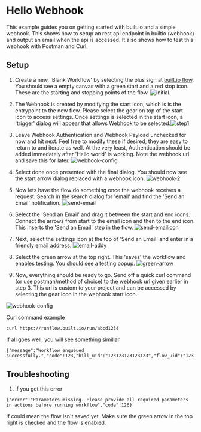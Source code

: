 # Hello Webhook

This example guides you on getting started with built.io and a simple webhook. This shows how to setup an rest api endpoint in builtio (webhook) and output an email when the api is accessed. It also shows how to test this webhook with Postman and Curl. 

## Setup

1. Create a new, 'Blank Workflow' by selecting the plus sign at [built.io flow](https://flow.built.io). You should see a empty canvas with a green start and a red stop icon. These are the starting and stopping points of the flow. ![initial](https://github.com/SoftwareAG/builtio-examples/blob/master/hellowebhook/initial.PNG). 
 
2. The Webhook is created by modifying the start icon, which is is the entrypoint to the new flow. Please select the gear on top of the start icon to access settings. Once settings is selected in the start icon, a 'trigger' dialog will appear that allows Webhook to be selected.![step1](https://github.com/SoftwareAG/builtio-examples/blob/master/hellowebhook/step1.PNG)

3. Leave Webhook Authentication and Webhook Payload unchecked for now and hit next. Feel free to modify these if desired, they are easy to return to and iterate as well. At the very least, Authentication should be added immedately after 'Hello world' is working. Note the webhook url and save this for later. ![webhook-config](https://github.com/SoftwareAG/builtio-examples/blob/master/hellowebhook/1-webhookconfig.png)

4. Select done once presented with the final dialog. You should now see the start arrow dialog replaced with a webhook icon. ![webhook-2](https://github.com/SoftwareAG/builtio-examples/blob/master/hellowebhook/2-webhook.PNG)

5. Now lets have the flow do something once the webhook receives a request. Search in the search dialog for 'email' and find the 'Send an Email' notification. ![send-email](https://github.com/SoftwareAG/builtio-examples/blob/master/hellowebhook/sendemail.PNG)

6. Select the 'Send an Email' and drag it between the start and end icons. Connect the arrows from start to the email icon and then to the end icon. This inserts the 'Send an Email' step in the flow. ![send-emailicon](https://github.com/SoftwareAG/builtio-examples/blob/master/hellowebhook/sendemailicon.PNG)

7. Next, select the settings icon at the top of 'Send an Email' and enter in a friendly email address. ![email-addy](https://github.com/SoftwareAG/builtio-examples/blob/master/hellowebhook/emailaddy.PNG)  

8. Select the green arrow at the top right. This 'saves' the workflow and enables testing. You should see a testing popup. ![green-arrow](https://github.com/SoftwareAG/builtio-examples/blob/master/hellowebhook/greenarrow.PNG)  

9. Now, everything should be ready to go. Send off a quick curl command (or use postman/method of choice) to the webhook url given earlier in step 3. This url is custom to your project and can be accessed by selecting the gear icon in the webhook start icon. 

![webhook-config](https://github.com/SoftwareAG/builtio-examples/blob/master/hellowebhook/1-webhookconfig.png)

Curl command example

```
curl https://runflow.built.io/run/abcd1234
```

If all goes well, you will see something similiar

```
{"message":"Workflow enqueued successfully.","code":123,"bill_uid":"123123123123123","flow_uid":"1231231234","user_uid":"123123123"}
```

## Troubleshooting

1. If you get this error

```
{"error":"Parameters missing. Please provide all required parameters in actions before running workflow","code":126}
```

If could mean the flow isn't saved yet. Make sure the green arrow in the top right is checked and the flow is enabled. 
